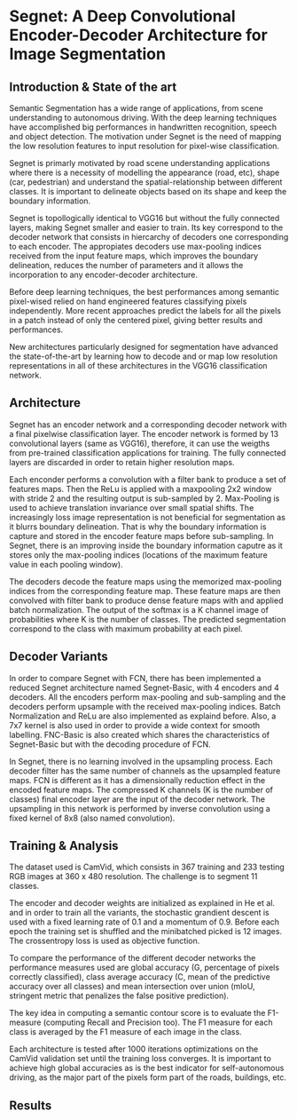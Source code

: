 # Segnet: A Deep Convolutional Encoder-Decoder Architecture for Image Segmentation

## Introduction & State of the art
Semantic Segmentation has a wide range of applications, from scene understanding to autonomous driving. With the deep learning techniques have accomplished big performances in handwritten recognition, speech and object detection. The motivation under Segnet is the need of mapping the low resolution features to input resolution for pixel-wise classification. 

Segnet is primarly motivated by road scene understanding applications where there is a necessity of modelling the appearance (road, etc), shape (car, pedestrian) and understand the spatial-relationship between different classes. It is important to delineate objects based on its shape and keep the boundary information. 

Segnet is topollogically identical to VGG16 but without the fully connected layers, making Segnet smaller and easier to train. Its key correspond to the decoder network that consists in hiercarchy of decoders one corresponding to each encoder. The appropiates decoders use max-pooling indices received from the input feature maps, which improves the boundary delineation, reduces the number of parameters and it allows the incorporation to any encoder-decoder architecture. 

Before deep learning techniques, the best performances among semantic pixel-wised relied on hand engineered features classifying pixels independently. More recent approaches predict the labels for all the pixels in a patch instead of only the centered pixel, giving better results and performances. 

New architectures particularly designed for segmentation have advanced the state-of-the-art by learning how to decode and or map low resolution representations in all of these architectures in the VGG16 classification network. 

## Architecture
Segnet has an encoder network and a corresponding decoder network with a final pixelwise classification layer. The encoder network is formed by 13 convolutional layers (same as VGG16), therefore, it can use the weigths from pre-trained classification applications for training. The fully connected layers are discarded in order to retain higher resolution maps. 

Each enconder performs a convolution with a filter bank to produce a set of features maps. Then the ReLu is applied with a maxpooling 2x2 window with stride 2 and the resulting output is sub-sampled by 2. Max-Pooling is used to achieve translation invariance over small spatial shifts. The increasingly loss image representation is not beneficial for segmentation as it blurrs boundary delineation. That is why the boundary information is capture and stored in the encoder feature maps before sub-sampling. In Segnet, there is an improving inside the boundary information caputre as it stores only the max-pooling indices (locations of the maximum feature value in each pooling window).

The decoders decode the feature maps using the memorized max-pooling indices from the corresponding feature map. These feature maps are then convolved with filter bank to produce dense feature maps with and applied batch normalization. The output of the softmax is a K channel image of probabilities where K is the number of classes. The predicted segmentation correspond to the class with maximum probability at each pixel.

## Decoder Variants
In order to compare Segnet with FCN, there has been implemented a reduced Segnet architecture named Segnet-Basic, with 4 encoders and 4 decoders. All the encoders perform max-pooling and sub-sampling and the decoders perform upsample with the received max-pooling indices. Batch Normalization and ReLu are also implemented as explaind before. Also, a 7x7 kernel is also used in order to provide a wide context for smooth labelling. 
FNC-Basic is also created which shares the characteristics of Segnet-Basic but with the decoding procedure of FCN. 

In Segnet, there is no learning involved in the upsampling process. Each decoder filter has the same number of channels as the upsampled feature maps. 
FCN is different as it has a dimensionally reduction effect in the encoded feature maps. The compressed K channels (K is the number of classes) final encoder layer are the input of the decoder network. The upsampling in this network is performed by inverse convolution using a fixed kernel of 8x8 (also named convolution).

## Training & Analysis
The dataset used is CamVid, which consists in 367 training and 233 testing RGB images at 360 x 480 resolution. The challenge is to segment 11 classes.

The encoder and decoder weights are initialized as explained in He et al. and in order to train all the variants, the stochastic grandient descent is used with a fixed learning rate of 0.1 and a momentum of 0.9. Before each epoch the training set is shuffled and the minibatched picked is 12 images. The crossentropy loss is used as objective function.

To compare the performance of the different decoder networks the performance measures used are global accuracy (G, percentage of pixels correctly classified), class average accuracy (C, mean of the predictive accuracy over all classes) and mean intersection over union (mIoU, stringent metric that penalizes the false positive prediction).

The key idea in computing a semantic contour score is to evaluate the F1-measure (computing Recall and Precision too). The F1 measure for each class is averaged by the F1 measure of each image in the class.

Each architecture is tested after 1000 iterations optimizations on the CamVid validation set until the training loss converges. It is important to achieve high global accuracies as is the best indicator for self-autonomous driving, as the major part of the pixels form part of the roads, buildings, etc.


## Results



















